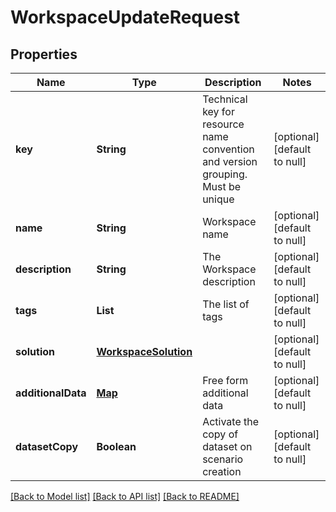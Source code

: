 # WorkspaceUpdateRequest
## Properties

| Name | Type | Description | Notes |
|------------ | ------------- | ------------- | -------------|
| **key** | **String** | Technical key for resource name convention and version grouping. Must be unique | [optional] [default to null] |
| **name** | **String** | Workspace name | [optional] [default to null] |
| **description** | **String** | The Workspace description | [optional] [default to null] |
| **tags** | **List** | The list of tags | [optional] [default to null] |
| **solution** | [**WorkspaceSolution**](WorkspaceSolution.md) |  | [optional] [default to null] |
| **additionalData** | [**Map**](AnyType.md) | Free form additional data | [optional] [default to null] |
| **datasetCopy** | **Boolean** | Activate the copy of dataset on scenario creation | [optional] [default to null] |

[[Back to Model list]](../README.md#documentation-for-models) [[Back to API list]](../README.md#documentation-for-api-endpoints) [[Back to README]](../README.md)

